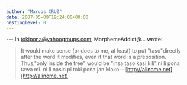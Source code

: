 ```yaml
---
author: "Marcos CRUZ"
date: 2007-05-09T19:24:00+00:00
nestinglevel: 0
---
```

\---
 In [tokipona@yahoogroups.com](mailto://tokipona@yahoogroups.com), MorphemeAddict@... wrote:

> It would make sense (or does to me, at least) to put "taso"directly after
> the word it modifies, even if that word is a preposition. Thus,"only inside
> the tree" would be "insa taso kasi kili".ni li pona tawa mi. ni li nasin pi toki pona.jan Mako--
[http://alinome.net](http://alinome.net)